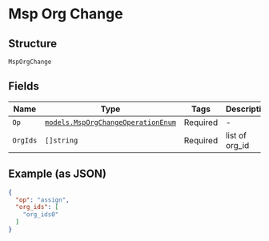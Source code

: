 
# Msp Org Change

## Structure

`MspOrgChange`

## Fields

| Name | Type | Tags | Description |
|  --- | --- | --- | --- |
| `Op` | [`models.MspOrgChangeOperationEnum`](../../doc/models/msp-org-change-operation-enum.md) | Required | - |
| `OrgIds` | `[]string` | Required | list of org_id |

## Example (as JSON)

```json
{
  "op": "assign",
  "org_ids": [
    "org_ids0"
  ]
}
```

